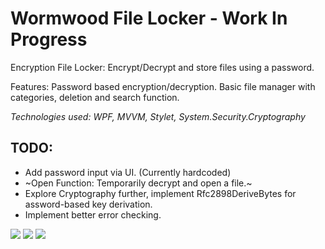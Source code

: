 # Wormwood File Locker - Work In Progress


Encryption File Locker: Encrypt/Decrypt and store files using a password.

Features: Password based encryption/decryption. Basic file manager with categories, deletion and search function.

_Technologies used: WPF, MVVM, Stylet, System.Security.Cryptography_

## TODO:
* Add password input via UI. (Currently hardcoded)
* ~Open Function: Temporarily decrypt and open a file.~ 
* Explore Cryptography further, implement Rfc2898DeriveBytes for assword-based key derivation.
* Implement better error checking.

![](https://i.imgur.com/6xJbSqt.png)
![](https://i.imgur.com/pQwzb68.png)
![](https://i.imgur.com/Uon9UxT.png)

